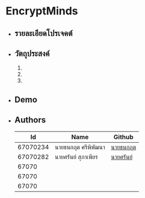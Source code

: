 # EncryptMinds


+ ## รายละเอียดโปรเจคต์



    ####  



+ ## วัตถุประสงค์



    1. 



    2. 



    3. 



+ ## Demo


+ ## Authors


    | Id       | Name                    | Github                                   |
    |----------|--------------------------------------------|-------------------------------------------------------------|
    | 67070234 | นายธนกฤต ศรีพิพัฒนา| [นายธนกฤต](https://github.com/JapanSG)    |
    | 67070282 | นายศรันย์ สุภาเพียร | [นายศรันย์]() |
    | 67070 |  | []() |
    | 67070 |  | []() |
    | 67070 |  | []() |

